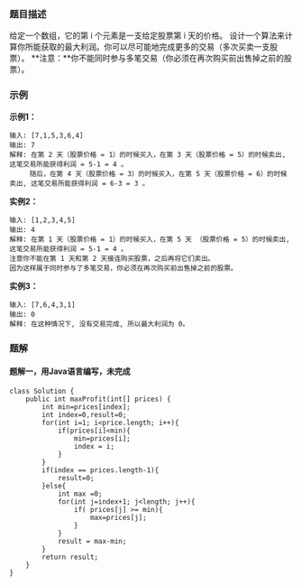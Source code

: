 ### 题目描述
给定一个数组，它的第 i 个元素是一支给定股票第 i 天的价格。
设计一个算法来计算你所能获取的最大利润。你可以尽可能地完成更多的交易（多次买卖一支股票）。
**注意：**你不能同时参与多笔交易（你必须在再次购买前出售掉之前的股票）。

### 示例
**示例1：**
```
输入: [7,1,5,3,6,4]
输出: 7
解释: 在第 2 天（股票价格 = 1）的时候买入，在第 3 天（股票价格 = 5）的时候卖出, 这笔交易所能获得利润 = 5-1 = 4 。
     随后，在第 4 天（股票价格 = 3）的时候买入，在第 5 天（股票价格 = 6）的时候卖出, 这笔交易所能获得利润 = 6-3 = 3 。
```
**实例2：**
```
输入: [1,2,3,4,5]
输出: 4
解释: 在第 1 天（股票价格 = 1）的时候买入，在第 5 天 （股票价格 = 5）的时候卖出, 这笔交易所能获得利润 = 5-1 = 4 。
注意你不能在第 1 天和第 2 天接连购买股票，之后再将它们卖出。
因为这样属于同时参与了多笔交易，你必须在再次购买前出售掉之前的股票。
```
**实例3：**
```
输入: [7,6,4,3,1]
输出: 0
解释: 在这种情况下, 没有交易完成, 所以最大利润为 0。
```

### 题解
#### 题解一，用Java语言编写，未完成
```
class Solution {
    public int maxProfit(int[] prices) {
        int min=prices[index];
        int index=0,result=0;
        for(int i=1; i<price.length; i++){
            if(prices[i]<min){
                min=prices[i];
                index = i;
            }
        }
        if(index == prices.length-1){
            result=0;
        }else{
            int max =0;
            for(int j=index+1; j<length; j++){
                if( prices[j] >= min){
                    max=prices[j];
                }
            }
            result = max-min;
        }
        return result;
    }
}
```